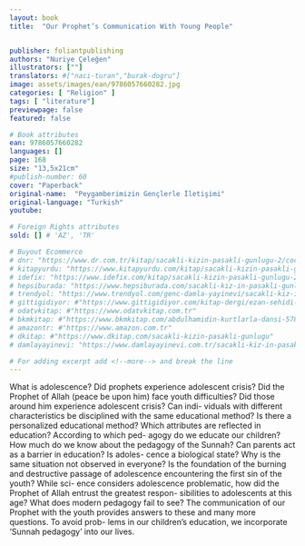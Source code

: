 ```yaml
---
layout: book
title:  "Our Prophet’s Communication With Young People"


publisher: foliantpublishing
authors: "Nuriye Çeleğen"
illustrators: [""]
translators: #["naci-turan","burak-dogru"]
image: assets/images/ean/9786057660282.jpg
categories: [ "Religion" ]
tags: [ "literature"]
previewpage: false
featured: false

# Book attributes
ean: 9786057660282
languages: []
page: 168
size: "13,5x21cm"
#publish-number: 60
cover: "Paperback"
original-name:  "Peygamberimizin Gençlerle İletişimi"
original-language: "Turkish"
youtube:

# Foreign Rights attributes
sold: [] # 'AZ', 'TR'

# Buyout Ecommerce
# dnr: "https://www.dr.com.tr/kitap/sacakli-kizin-pasakli-gunlugu-2/cocuk-ve-genclik/genclik-10-yas/roman-oyku/urunno=0001893059001"
# kitapyurdu: "https://www.kitapyurdu.com/kitap/sacakli-kizin-pasakli-gunlugu-2-/560122.html&filter_name=Sa%C3%A7akl%C4%B1+K%C4%B1z%27%C4%B1n+Pasakl%C4%B1+G%C3%BCnl%C3%BC%C4%9F%C3%BC+2"
# idefix: "https://www.idefix.com/kitap/sacakli-kizin-pasakli-gunlugu-2/cocuk-ve-genclik/genclik-10-yas/roman-oyku/urunno=0001893059001"
# hepsiburada: "https://www.hepsiburada.com/sacakli-kiz-in-pasakli-gunlugu-2-damla-yayinevi-p-HBV000012ER86"
# trendyol: "https://www.trendyol.com/genc-damla-yayinevi/sacakli-kiz-in-pasakli-gunlugu-2-p-54825777"
# gittigidiyor: #"https://www.gittigidiyor.com/kitap-dergi/ezan-sehidi-adnan-menderes_pdp_732728793"
# odatvkitap: #"https://www.odatvkitap.com.tr"
# bkmkitap: #"https://www.bkmkitap.com/abdulhamidin-kurtlarla-dansi-578226"
# amazontr: #"https://www.amazon.com.tr"
# dkitap: #"https://www.dkitap.com/sacakli-kizin-pasakli-gunlugu"
# damlayayinevi: "https://www.damlayayinevi.com.tr/sacakli-kiz-in-pasakli-gunlugu-2-bu-iste-bi-terslik-var"

# For adding excerpt add <!--more--> and break the line
---
```

What is adolescence? Did prophets experience
adolescent crisis? Did the Prophet of Allah (peace
be upon him) face youth difficulties? Did those
around him experience adolescent crisis? Can indi-
viduals with different characteristics be disciplined
with the same educational method? Is there a
personalized educational method? Which attributes
are reflected in education? According to which ped-
agogy do we educate our children? How much do
we know about the pedagogy of the Sunnah? Can
parents act as a barrier in education? Is adoles-
cence a biological state? Why is the same situation
not observed in everyone? Is the foundation of the
burning and destructive passage of adolescence
encountering the first sin of the youth? While sci-
ence considers adolescence problematic, how did
the Prophet of Allah entrust the greatest respon-
sibilities to adolescents at this age? What does
modern pedagogy fail to see? The communication
of our Prophet with the youth provides answers to
these and many more questions. To avoid prob-
lems in our children’s education, we incorporate
‘Sunnah pedagogy’ into our lives.
<!--more--> 

